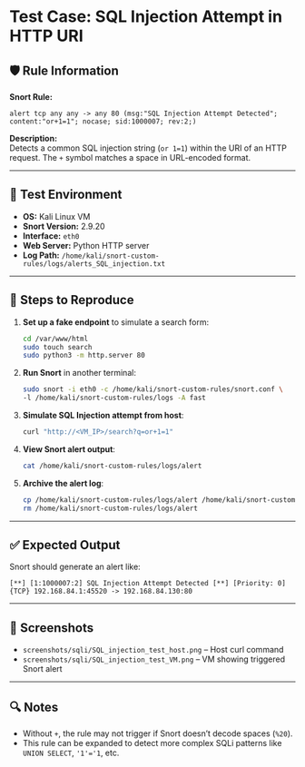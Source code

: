 # Test Case: SQL Injection Attempt in HTTP URI

## 🛡️ Rule Information

**Snort Rule:**
```snort
alert tcp any any -> any 80 (msg:"SQL Injection Attempt Detected"; content:"or+1=1"; nocase; sid:1000007; rev:2;)
```

**Description:**  
Detects a common SQL injection string (`or 1=1`) within the URI of an HTTP request. The `+` symbol matches a space in URL-encoded format.

---

## 🧪 Test Environment

- **OS:** Kali Linux VM  
- **Snort Version:** 2.9.20  
- **Interface:** `eth0`  
- **Web Server:** Python HTTP server  
- **Log Path:** `/home/kali/snort-custom-rules/logs/alerts_SQL_injection.txt`

---

## 🧭 Steps to Reproduce

1. **Set up a fake endpoint** to simulate a search form:

    ```bash
    cd /var/www/html
    sudo touch search
    sudo python3 -m http.server 80
    ```

2. **Run Snort** in another terminal:

    ```bash
    sudo snort -i eth0 -c /home/kali/snort-custom-rules/snort.conf \
    -l /home/kali/snort-custom-rules/logs -A fast
    ```

3. **Simulate SQL Injection attempt from host**:

    ```bash
    curl "http://<VM_IP>/search?q=or+1=1"
    ```

4. **View Snort alert output**:

    ```bash
    cat /home/kali/snort-custom-rules/logs/alert
    ```

5. **Archive the alert log**:

    ```bash
    cp /home/kali/snort-custom-rules/logs/alert /home/kali/snort-custom-rules/logs/archived_logs/alerts_sql_injection.txt
    rm /home/kali/snort-custom-rules/logs/alert
    ```

---

## ✅ Expected Output

Snort should generate an alert like:

```
[**] [1:1000007:2] SQL Injection Attempt Detected [**] [Priority: 0] {TCP} 192.168.84.1:45520 -> 192.168.84.130:80
```

---

## 📸 Screenshots

- `screenshots/sqli/SQL_injection_test_host.png` – Host curl command  
- `screenshots/sqli/SQL_injection_test_VM.png` – VM showing triggered Snort alert

---

## 🔍 Notes

- Without `+`, the rule may not trigger if Snort doesn’t decode spaces (`%20`).
- This rule can be expanded to detect more complex SQLi patterns like `UNION SELECT`, `'1'='1`, etc.
